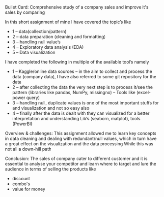 Bullet Card:
Comprehensive study of a company sales and improve it's sales by comparing

In this short assignment of mine I have covered the topic’s like
* 1 – data(collection/pattern)
* 2 – data preparation (cleaning and formatting)
* 3 – handling null value’s
* 4 – Exploratory data analysis (EDA)
* 5 – Data visualization  

I have completed the following in multiple of the available tool’s namely
* 1 – Kaggle/online data sources – in the aim to collect and process the data (company data), I have also referred to some git repository for the data
* 2 – after collecting the data the very next step is to process it/see the pattern (libraries like pandas,  NumPy, missingno) – Tools like (excel-power query)
* 3 – handling null, duplicate values is one of the most important stuffs for and visualization and not so easy also
* 4 – finally after the data is dealt with they can visualized for a better interpretation and understanding
Lib’s (seaborn, matplot), tools (PowerBI) 

Overview & challenges: 
This assignment allowed me to learn key concepts in data cleaning and dealing with redundant/null values, which in turn have a great effect on the visualization and the data processing 
While this was not all a down-hill path
 
Conclusion:
The sales of company cater to different customer and it is essential to analyse your competitor and learn where to target and lure the audience in terms of selling the products like 
* discount
* combo's
* value for money
